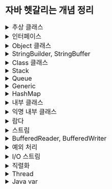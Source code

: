 # 자바 헷갈리는 개념 정리

<details>
<summary style="font-size:20px">추상 클래스</summary>
<div markdown="1">

#### 개요

* 상속까지는 언제 왜 어떻게 사용하는지 알음 -> 추상 클래스는 실제로 구현해본적이 없기에 왜 언제 어떻게 사용하는지 알아보기위함.

* 상속은 왜 사용할까?
  * 만들어져 있는 클래스를 재사용함(overriding)으로써 중복된 코드를 줄이고 간결해지며 공통적인 기능을 부모 클래스에 추가하면 자식 클래스에서 재사용이 가능함으로 확장성 또한 용이함 즉, 유지보수가 쉽고, 확장성이 용이하며 재사용이 가능하고 코드가 간결해짐.
* 상속은 언제 사용할까?
  * IS-A 관계
    * 상위 클레스에서 하위 클래스보다 일반적인 개념의 사용(ex Animal)
    * 하위 클래스에서 상위 클래스보다 구체적인 개념 사용(ex Dog bark, Eagle flying)
    * 높은 클래스간의 결합도 -> 복잡한 구조는 어울리지 않음.
  * HAS-A 관계
    * 클래스를 재활용하고 싶다해서 무조건 상속을 받지 않음.
    * (ex Student가 Subject를 포함)
    * 일반적인 구현 방법

#### 추상 클래스

* 상속받는 자식 클래스가 반드시 추상 메소드를 구현하도록 하기 위함.
  * 그래서 왜 추상 클래스를 사용할까? why?? 
  * 공통적인 부분은 만들어진 기능을 사용하고, 이를 받아 사용하는 쪽에서는 자신에게 필요한 부분만 재정의하여 사용함으로써 유지보수와 통일성을 유지하기위함.
  * **공통된 필드와 메서드를 통일할 목적**
  * ex) 10명의 개발자가 자동차를 상속받아 각자만의 실체클래스를 구현하는경우
  * 수만줄의 A자동차가 계약만료되고, B자동차를 새로 교체할 때 객체 인스턴스만 변경하면됨.

> 추상클래스 예시

![Alt text](image.png)

```java
package oop4;

public abstract class Computer {

	public abstract void display();
	public abstract void typing();
	
	public void turnOn() {
		System.out.println("전원을 켭니다.");
	}
	
	public void turnOff() {
		System.out.println("전원을 끕니다.");
	}
}
```

```java
package oop4;

public class Desktop extends Computer{

	@Override
	public void display() {
		System.out.println("PC 화면");
	}

	@Override
	public void typing() {
		System.out.println("PC 타이핑");
	}

	@Override
	public void turnOff() {
		System.out.println("PC 전원끄기");
	}
}

```

```java
package oop4;

public abstract class NoteBook extends Computer{

	@Override
	public void display() {
		System.out.println("노트북 화면");
	}
}
```

```java
package oop4;

public class MyNoteBook extends NoteBook{

	@Override
	public void typing() {
		System.out.println("MyNoteBook typing");
	}
}
```

```java
package oop4;

public class ComputerTest {

	public static void main(String[] args) {
		
		Computer computer = new Desktop(); 
		NoteBook book = new MyNoteBook();
		//Computer computer = new Computer(); 추상메서드이므로 new를 통한 객체 생성 불가.
		
		computer.display();
		book.display();
	}
}
```
* 추상클래스에서 상위클래스인 Computer class 생성.
* Desktop은 Computer를 상속받으며, display(), typing() 메소드를 오버라이딩 하고있으며 turnOff() 도 재정의해서 사용함.
* Notebook도 Computer를 상속받으며 추상클래스로서 Notebook 클래스를 생성함.
* MyNoteBook은 NoteBook을 상속받음.
* Main 메소드인 ComputerTest에서는 다형성을 사용하여 객체의 메소드 호출이 가능함.
* 단, 추상메소드는 new를 통한 객체 생성이 불가함.
  
</div>
</details>

<details>
<summary style="font-size:20px">인터페이스</summary>
<div markdown="1">

#### 개요

* 추상 클래스는 부모인 최상단 클래스에서 공통적인 기능을 구현함으로써 자식 클래스에서 오버라이딩하여 확장성 및 유지보수에 용이하도록 도와줌.
* 인터페이스는?? 다중 상속 기능 제공과 추상 클래스와 비슷한 역할을 한다는 것으로 알고있음.
* 추상클래스와 어떤 다른 점이 있고 어떤 상황에 쓰이는가?
  
#### 인터페이스

* 추상 클래스는 IS-A, 인터페이스는 HAS-A.
* 추상 클래스는 한 개의 클래스만 상속이 가능하고 자식 클래스에서 선택적으로 오버라이딩하여 사용할 수 있도록 하기위함.
* 인터페이스는 다중 상속이 가능하고 공통으로 필요한 기능들도 모든 클래스에서 오버라이딩하여 재정의 해야함.


> 인터페이스와 추상 클래스 예시

![Alt text](image-1.png)

```java
public abstract class Creature {
    private int x;
    private int y;
    private int age;
    
    public Creature(int x, int y, int age) {
        this.age = age;
        this.x = x;
        this.y = y;
    }
    
    public void age() {
        age++;
    }
    
    public void move(int xDistance) {
        x += xDistance;
    }
    
    public int getX() {
        return x;
    }
    public void setX(int x) {
        this.x = x;
    }
    public int getY() {
        return y;
    }
    public void setY(int y) {
        this.y = y;
    }
    
    public abstract void attack();
    public abstract void printInfo();
    
    @Override
    public String toString() {
        return "x : " + x + ", y : " + y + ", age : " + age;
    }
}
```
* 인간과 동물은 생명체를 상속.
* 각 생명체들은 구분에 따라서 인간과 동물을 상속, 할 수 있는 기능들을 인터페이스로 구현.
* 공통적으로 이동할 수 있는 기능인 move를 하위클래스에서 상속할 수 있도록 일반 메소드로 구현.
* attack, printInfo 는 각각 생명체에 따라 다른 기능으로 구현하기 때문에 추상메소드로 구현.

```java
public abstract class Animal extends Creature{
    
    public Animal(int x, int y, int age) {
        super(x, y, age);
    }
    
    @Override
    public void attack() {
        System.out.println("몸을 사용하여 공격!!");
    }
}
```

* 동물 클래스는 생명체이므로 Creature 추상클래스를 상속받음.
* 몸을 사용하여 공격하는 attack 메소드를 오버라이딩.
* **Q.조상클래스인 Creature 에서 지정한 printInfo 메소드는 왜 사용하지 않았을까?**
  * 동물클래스도 abstract 추상 클래스를 사용함으로써 앞으로의 생길 자식클래스에게 위임해서 사용하기 위함.

```java
public abstract class Human extends Creature implements Talkable{
    public Human(int x, int y, int age) {
        super(x, y, age);
    }
    
    @Override
    public void attack() {
        System.out.println("도구를 사용!!");
    }
    
    @Override
    public void talk() {
        System.out.println("사람은 말을 할 수 있다.");
    }
}
```

* Human 클래스도 Animal 클래스와 마찬가지로 추상 클래스로 구함.
* 하지만 여기서 Animal 클래스와 다르게 Talkable 인터페이스를 구현한 차이점이 있음.

```java
public interface Talkable {
    abstract void talk();
}
```

* 인터페이스는 이정표와 같은 것으로 정리해두자.
* Talable를 인터페이스를 구현할 경우 talk() 메소드를 오버라이딩하여 사용할 수 있음.

```java
public interface Flyable {
    void fly(int yDistance);
    void flyMove(int xDistance, int yDistance);
}
```

* 새 종류가 구현할 인터페이스 구현. 다른 동물들과는 다르게 y행으로 이동할 수 있는 메소드 선언함.

```java
public class Pigeon extends Animal implements Flyable{
    public Pigeon(int x, int y, int age) {
        super(x, y, age);
    }
    
    @Override
    public void fly(int yDistance) {
        setY(getY() + yDistance);
    }
    
    @Override
    public void flyMove(int xDistance, int yDistance) {
        setY(getY() + yDistance);
        setX(getX() + xDistance);
    }
    
    @Override
    public void printInfo() {
        System.out.println("Pigeon -> " + toString());
    }
}
```

* 비둘기는 동물 클래스를 상속받고 날 수 있는 동물이므로 Flyable 인터페이스를 구현함.
* 여기서 printInfo 는 조상 클래스인 Creature 클래스에서의 추상메소드를 오버라이딩하였음.

```java
public interface Swimable {
    void swimDown(int yDistance);
}
```

* **중요한 공통된 기능을 사용하는 인터페이스**
  * 거북이와, 케빈이라는 클래스를 작성할 때 두 생명체는 모두 수영을 할 수 있다고 정의함.
  * 하지만 동물이나 사람중에서도 수영을 못하는 경우도 있기에 swimDown 추성메소드가 아닌 Siwmable 인터페이스를 구현.
  * 각각 따로 정의하여 구현시킴으로써 가독성도 좋고 유지보수측면에서 좋음.

```java
public class Turtle extends Animal implements Swimable{
    public Turtle(int x, int y, int age) {
        super(x, y, age);
    }
    
    @Override
    public void swimDown(int yDistance) {
        setY(getY() - yDistance);
    }
    
    @Override
    public void printInfo() {
        System.out.println("Turtle -> " + toString());
    }
}

```

* 거북이 클래스에서는 Swimable 을 구현하고 swimDown 재정의하여 사용.

```java
public class Kevin extends Human implements Programmer, Swimable{
    public Kevin(int x, int y, int age) {
        super(x, y, age);
    }
    
    @Override
    public void coding() {
        System.out.println("Hello World!");
    }
    
    @Override
    public void swimDown(int yDistance) {
        setY(getY() - yDistance);
        if(getY() < -10) {
            System.out.println("너무 깊이 들어가면 죽을수도 있어!!");
        }
    }
    
    @Override
    public void printInfo() {
        System.out.println("Kevin -> " + toString());
    }
}

```

* Kevin은 다중구현을 통해서 수영도 할 수 있고, 코딩도 할 수 있는 사람

```java
public interface Programmer {
    void coding();
}
```

```java
public class Main {
    public static void main(String[] args) {
        Pigeon p = new Pigeon(5,10,14);
        p.printInfo();
        p.age();
        p.move(100);
        p.printInfo();
        p.fly(5);
        p.printInfo();
        p.flyMove(10, 20);
        p.printInfo();
        p.attack();
        System.out.println();
        
        Kevin kev = new Kevin(0, 0, 35);
        kev.printInfo();
        kev.age();
        kev.move(10);
        kev.printInfo();
        kev.attack();
        kev.coding();
        kev.swimDown(20);
        kev.printInfo();
        kev.talk();
        System.out.println();
        
        Turtle tur = new Turtle(100, -10, 95);
        tur.printInfo();
        tur.age();
        tur.move(-100);
        tur.printInfo();
        tur.attack();
        tur.swimDown(1000);
        tur.printInfo();
    }
}
```

* 메인메소드 구현.
 
#### 요약
> **추상 클래스 : 상속 관계를 타고 올라갔을 때 같은 조상클래스를 상속하는 똑같은 기능이 필요할 때!**
		
> **인터페이스: 상속 관계를 타고 올라갔을 때 다른 조상클래스를 상속하는 기능이 필요할 때!**

</div>
</details>

<details>
<summary style="font-size:20px">Object 클래스</summary>
<div markdown="1">

#### 개요

* import 하지 않아도 자동으로 import되는 Object 클래스란 무엇인가 알아보기위함

#### Object 클래스

* Object 클래스는 모든 클래스의 최상위 조상 클래스
* Object 메소드는 밑에 링크 참고 참고.
  * http://www.tcpschool.com/java/java_api_object
  * https://docs.oracle.com/javase/8/docs/api/java/lang/Object.html

```java
public class Student{

	private int studentNum;
	private String studentName;
	
	public Student(int studentNum, String studentName) {
		this.studentNum = studentNum;
		this.studentName = studentName;
	}

    @Override
	public boolean equals(Object obj) {

		if(obj instanceof Student) {
			Student std = (Student)obj;
			if(this.studentNum == std.studentNum) {
				return true;
			}else {
				return false;
			}
		}
		return false;
	}

    @Override
	public int hashCode() {
		return studentNum;
	}
}
```

* studentNum 같은 상황일 경우의 로직을 추가할 때 Student가 obj의 instancof에 해당할 경우
* Student 의 힙메모리에 담긴 객체 std = (다운캐스팅 Student) obj 는 같음.
* 만약 현재 Student의 studentNum 와 힙메모리에 담긴 객체 std studentNum이 같으면 true를 반환
  
```java
public class EqualsTest {
    public static void main(String[] args){
		Student st1 = new Student(100, "Lee");		
		Student st2 = new Student(100, "Son");

		System.out.println(st1.equals(st2));    // true
		System.out.println(st1 == st2);         // false

		System.out.println(st1.hashCode());     // 100
		System.out.println(st2.hashCode());     // 100
		
		System.out.println(System.identityHashCode(st1));   // ~~~
		System.out.println(System.identityHashCode(st2));   // ~~~
    }
}
```

* equals는 Object 에서 재정의하여 사용한 로직을 반영하여 주소값을 비교했을 때 true 가 나옴.
* hashCode 같은 경우도 studentNum 을 return 받았기 때문에 100 이라는 값이 나옴.
* System 에서 static 메소드로 정의해놓은 identityHashCode 메소드는 실제 HashCode의 주소값을 알려주므로 다른 값이 나옴.

</div>
</details>

<details>
<summary style="font-size:20px">StringBuilder, StringBuffer</summary>
<div markdown="1">

#### 개요

* StringBuilder, StringBuffer 가 언제 어떻게 쓰이는지 알아보기위함.
* textblock은 java13부터 지원.

```java
public class StringTest {

	public static void main(String[] args) {
		String java = new String("java");
		String android = new String("android");
		
		System.out.println(System.identityHashCode(java));  //2104457164


		java = java.concat(android);
		
		System.out.println(System.identityHashCode(java));  //1521118594
	}
	
}
```

* 위의 코드에서 java를 새로 정의해서 사용하면 메모리가 새로 생성돼어 비효율적임.
* 그래서 이 때 StringBuilder, StringBuffer 를 사용함.

#### StringBuilder, StringBuffer

* 문자열을 여러번 연결하거나 변경할 때 사용하면 유용하게 쓰임.
* 새로운 인스턴스를 생성하지 않고 내부적으로 가변적인 char[] 멤버 변수를 가지며 변경함.
* 단일 쓰레드에서는 StringBuilder 을 권장, StringBuffer는 멀티 쓰레드 프로그래밍에서 동기화를 보장함.

```java
public class StringBuilderTest {

	public static void main(String[] args) {
		String java = new String("java");
		String android = new String("android");

		StringBuilder builder = new StringBuilder(java);
		System.out.println(System.identityHashCode(builder));   //2104457164
		builder.append(android);
		
		System.out.println(System.identityHashCode(builder));   //2104457164
	}
}
```

* 계속적으로 가변하기때문에 같은 메모리값을 가지고 있음.
* 단일 쓰레드 환경에서는 StringBuilder을 사용, 멀티 쓰레드 환경에서 동기화를 하는 경우 StringBuffer를 사용하자.

</div>
</details>

<details>
<summary style="font-size:20px">Class 클래스</summary>
<div markdown="1">

#### 개요 

* Class 클래스는 무엇이고 어디에 쓰이는지 알아보기위함.

#### Class 클래스

* 동적 로딩이 가능함.
  * 컴파일 시 데이터 타입이 bing 되지않고 실행중에 데이터 타입을 binding함.
  * 런타임시에 원하는 클래스를 로딩하여 binding 할 수 있다는 장점이 있음.
  * 컴파일 시에 타입이 정해지지 않으므로 동적 로싱시 오류가 발생하면 프로그램 장애 발생 가능성이 있음.

```java
public class StringTest {
	
	public static void main(String[] args) throws ClassNotFoundException {
		
		Class c = Class.forName("java.lang.String");
		System.out.println(c);
		
		Constructor[] cons = c.getConstructors();
		for(Constructor co : cons) {
			System.out.println(co);
		}
		
		Method[] me =  c.getMethods();
		for(Method method : me) {
			System.out.println(method);
		}
	}
}
```

* Class객체 생성 후 Class.forName 을 통해 java.lang.String에 관한 class들을 불러올 수 있음.
* 마찬가지로 Class 클래스에 담긴 생성자 getConstructors, 메소드 getMethods 를 통해 불러올 수 있음. (실제로는 잘 안쓰임,, 알아만두자)

* Class 관련 문서는 아래 참고.
* https://docs.oracle.com/javase/8/docs/api/java/lang/Class.html
</div> 
</details>

<details>
<summary style="font-size:20px">Stack</summary>
<div markdown="1">

#### 스택

* Stack 은 Last In First Out LIFO(후입선출) 구조.
* 맨 마지막 위치(top) 에서만 자료를 추가, 삭제 꺼내올 수 있음 (중간의 자료를 꺼낼 수 없음)
* ex) 가장 최근의 자료를 찾아올 때, 게임에서 히스토리를 유지하고 이를 무를 때 사용, 택배상자가 쌓여있는 모양 

#### 구현방법

* 크게 배열을 이용하는방법과 리스트를 이용하는방법 두 가지로 나뉨.

![Alt text](image-2.png)

* top 변수는 배열의 가장 마지막으로 저장된 요소의 index를 저장함.
* 처음에 아무값도 저장하지 않는 상태이면 -1을 저장.
* push 하면 top 은 index에서 + 1 저장
* pop 하면 top은 index - 1 저장

```java
package ch05;

public class ArrayStack {

	int size;
	int top = -1;
	Object[] Arr;
	
	public ArrayStack(int size) {
		this.size = size;
		Arr = new Object[size];
	}
	
	public boolean isEmpty() {
		return top == -1;
	}
	
	public boolean isFull() {
		return this.size == this.top + 1;
	}
	
	public void push(int data) {
		
		if(isFull()) {
			throw new ArrayIndexOutOfBoundsException();
		}
		
		this.Arr[++top] = data;
	}
	
	public Object pop() {
		
		if(isEmpty()) {
			throw new ArrayIndexOutOfBoundsException();
		}
		
		Object poppedData = Arr[top];
		Arr[top--] = null;
		
		return poppedData;
	}
	
	public Object peek() {
		if(isEmpty()) {
			return null;
		}else {
			return this.Arr[top];
		}
	}
	
}
```

* push
  * 배열의 요소가 가득찼는지 판별해주는 ifFull()
  * Arr배열의 탑이 1씩 증가하는 값은 data에 담음.
* pop
  * 배열의 요소가 비었는지 판별해주는 isEmpty()
  * top index에 위치하는 Arr배열값 return
  * 탑이 1씩 감소함.


```java
package ch05;

public class Main {

	public static void main(String[] args) {
        System.out.println("배열로 구현한 stack");
        ArrayStack arrayStack = new ArrayStack(1000);
        System.out.println("1,2,3,4,5 순으로 push()");
        arrayStack.push(1);
        arrayStack.push(2);
        arrayStack.push(3);
        arrayStack.push(4);
        arrayStack.push(5);

        System.out.print("stack 가장 위에 있는 데이터: ");
        System.out.println(arrayStack.peek());

        int arrayindex = arrayStack.top;
        for (int i = 0; i <= arrayindex; i++) {
            System.out.print("pop된 데이터: ");
            System.out.println(arrayStack.pop());
        }
	}
}
```

#### 결과

```
배열로 구현한 stack
1,2,3,4,5 순으로 push()
stack 가장 위에 있는 데이터: 5
pop된 데이터: 5
pop된 데이터: 4
pop된 데이터: 3
pop된 데이터: 2
pop된 데이터: 1
```

</div>
</details>

<details>
<summary style="font-size:20px">Queue</summary>
<div markdown="1">

#### Queue

* 맨 앞에서 자료를 꺼내거나 삭제하고, 맨 뒤에서 자료를 추가함.
* First In First Out (선입선출) 구조
* ex) 줄서기, 운영체제의 프로세스 관리 등에서 사용.

```java
package ch05;

public class StackQueue {
    int length;
    int front = 0;
    int rear = 0;
    Object[] queue;

    public StackQueue(int length) {
        this.length = length;
        this.queue = new Object[length];
    }

    public boolean isFull(){
        return front == rear && queue[front] != null;
    }

    public boolean isEmpty(){
        return front == rear && queue[front] == null;
    }

    public void enqueue(Object data){
        if(isFull()) {
            System.out.println("큐에 더 이상 데이터를 저장할 공간이 없습니다.");
            return;
        }
        queue[rear++] = data;
        rear = rear % queue.length;
    }

    public Object dequeue(){
        if(isEmpty()){
            System.out.println("큐가 비어있습니다");
            throw new ArrayIndexOutOfBoundsException();
        }
        Object dequeuedData = queue[front];
        queue[front++] = null;
        front = front % queue.length;

        return dequeuedData;
    }

    public Object peek(){
        return queue[front];
    }
}
```

* euqueue 함수 호출 시 꽉 찼는지 확인(isFull)
  * rear 가 가르키는 index로 접근 후, main에서 호출하는 data를 받아 데이터에 삽임함.
  * rear값은 1씩 증가하며, rear값이 배열의 크기를 넘지 못하도록 나머지 연산 진행.

* dequeue 함수 호출 시 큐가 비어있는지 확인(isEmpty)
  * front가 가리키는 index로 접근하여 데이터를 임시저장.
  * 다시 해당 index로 접근하여 null을 삽입 후 front 1씩 증가
  * front값이 배열의 크기를 넘지 못하도록 나머지 연산 진행.

```java
package ch05;

public class QueueMain {
	public static void main(String[] args) {
        System.out.println("------Stack으로 구현한 Queue------");
        StackQueue stackQueue = new StackQueue(100);
        int numberOfData = 5;

        for (int i = 0; i < numberOfData; i++) {
            stackQueue.enqueue(i);
            System.out.printf("%d를 Queue에 enqueue\n", i);
        }

        System.out.println("peek연산 결과: " + stackQueue.peek());

        for (int i = 0; i < numberOfData; i++) {
            System.out.print(stackQueue.dequeue() + " ");
        }
	}
}
```
#### 결과

```
------Stack으로 구현한 Queue------
0를 Queue에 enqueue
1를 Queue에 enqueue
2를 Queue에 enqueue
3를 Queue에 enqueue
4를 Queue에 enqueue
peek연산 결과: 0
0 1 2 3 4 
```
</div>
</details>

<details>
<summary style="font-size:20px">Generic</summary>
<div markdown="1">

#### 개요

* 변수 사용시 자료형을 지정하는데 사용할 때 쓰이는게 제네릭으로 알고있음.
* ex) ArrayList<Integer> arraylist = new ArrayList<Integer>(); 이런식으로 타입 지정해서 사용하곤 했음.
* Generic에 대해서 자세히 알아보기 위함.

#### Generic

* 클래스 내부에서 사용할 데이터 타입을 외부에서 지정하는 기법임.
* 변수를 선언할 때 변수의 타입을 지정해주듯이 객체에 타입을 지정해주는 것.
* 컴파일 타임에 타입 검사를 통한 예외 방지
  * ex) Object를 객체로 만들었을 때 다운캐스팅의 오류를 실행할 문제점.
* 불필요한 캐스팅을 없애 성능 향상
  * ex) 미리 타입을 지정하고 제한해놓음으로써 형 변환의 번거로움을 줄여 가독성 및 오버헤드 문제점을 막아줌.

#### Generic 사용방법

* 자료형 매개변수 T(type parameter) : 클래스를 사용하는 시점에 자료형을 지정. static 변수는 사용할 수 없음.

![Alt text](image-3.png)

#### 자료형 매개변수를 이용한 컴파일 타임시 타입 검사를 통한 예외 방지

```java
class Apple {}
class Banana {}

class FruitBox {
    // 모든 클래스 타입을 받기 위해 최고 조상인 Object 타입으로 설정
    private Object[] fruit;

    public FruitBox(Object[] fruit) {
        this.fruit = fruit;
    }

    public Object getFruit(int index) {
        return fruit[index];
    }
}
```
```java
public static void main(String[] args) {
    Apple[] arr = {
            new Apple(),
            new Apple()
    };
    FruitBox box = new FruitBox(arr);

    Apple apple = (Apple) box.getFruit(0);
    Banana banana = (Banana) box.getFruit(1);
}
```

* 실행시 ClassCastException 런타임 에러 발생. 이와 같은 경우에는 빨간줄로 에러를 알려주지 않음 ! !
* 이유는 Apple 객체 타입을 FruitBox에 넣었는데 Banana를 형변환해서 가져오려고 했기 때문에 발생한 에러.
* 앞에 형변환을 (Object)로 다운캐스팅해도되지만 이 떄 제네릭을 사용하면 실수를 미연에 방지할 수 있음.
* 밑에 코드와 같이 자료형 매개변수를 지정하여 제내릭을 사용하자.

```java
class FruitBox<T> {
    private T[] fruit;

    public FruitBox(T[] fruit) {
        this.fruit = fruit;
    }

    public T getFruit(int index) {
        return fruit[index];
    }
}
```

* 이 처럼 타입 파라미터로 매개변수를 지정해줌으로써 잘못된 타입이 사용될 수 있는 문제를 제거함.

#### 불필요한 캐스팅을 없앰으로써 성능 향상

```java
Apple[] arr = { new Apple(), new Apple(), new Apple() };
FruitBox box = new FruitBox(arr);

// 가져온 타입이 Object 타입이기 때문에 일일히 다운캐스팅을 해야함 - 쓸데없는 성능 낭비
Apple apple1 = (Apple) box.getFruit(0);
Apple apple2 = (Apple) box.getFruit(1);
Apple apple3 = (Apple) box.getFruit(2);
```

* Apple 배열을 FruitBox의 Object 배열 객체에 넣고, 가져올 때는 다운캐스팅을 통해 가져와야했음.

```java
FruitBox<Apple> box = new FruitBox<>(arr);

Apple apple = box.getFruit(0);
Apple apple = box.getFruit(1);
Apple apple = box.getFruit(2);
```

* 미리 형변환을 지정해놓음으로써 형변환의 번거로움을 제거함과 동시에 타입 검사에 들어가는 메모리를 줄일 수 있음.

#### 잘 정리되어있는 링크 참고.
* https://inpa.tistory.com/entry/JAVA-%E2%98%95-%EC%A0%9C%EB%84%A4%EB%A6%ADGenerics-%EA%B0%9C%EB%85%90-%EB%AC%B8%EB%B2%95-%EC%A0%95%EB%B3%B5%ED%95%98%EA%B8%B0
</div>
</details>

<details>
<summary style="font-size:20px">HashMap</summary>
<div markdown="1">

#### HashMap

![Alt text](image-4.png)

* HashMap 은 Map을 구현하여 Map과 유사한 특징을 가지고 있음.
* Map과 HashMap은 Key와 Value 두 쌍으로 데이터를 보관하는 자료구조
* HashMap은 key와 value를 하나의 쌍(entry) 로 저장하는 구조이며, 해싱을 사용하기 때문에 좋은 성능을 가짐.

```java
import java.util.HashMap;
import java.util.Iterator;
import java.util.Map;
import java.util.Map.Entry;

public class TestCode {
	public static void main(String[] args) {
		HashMap<String, Integer> hashMap = new HashMap<String, Integer>();
		
		hashMap.put("A", 101);
		hashMap.put("B", 102);
		hashMap.put("C", 103);
		
		System.out.println(hashMap);	//{A=101, B=102, C=103}
		
		System.out.println(hashMap.get("A"));	// 101
		
		System.out.println("---- entrySet() 사용");
		for(Entry<String, Integer> entry : hashMap.entrySet()) {
			System.out.println("Key : " + entry.getKey() + " value : " + entry.getValue());
		}
		System.out.println("---- keySet() 사용");
		for(String i : hashMap.keySet()) {
			System.out.println("key : " + i + " value : " + hashMap.get(i));
		}
		/*
		 * key와 value 둘 다 필요할경우 entrySet을 사용하고 key값만 필요할 경우 keySet을 활용
		 * keySet도 hashMap.get() 메소드를 통해 가져올 수 있으며 주로 사용하지만
		 * key값을 이용해서 value를 찾는 과정에서 시간이 소요되므로 성능상 entrySet()이 유리함.
		 */
		System.out.println("---- Iterator entrySet() 사용");
		Iterator<Entry<String, Integer>> entries = hashMap.entrySet().iterator();
		while(entries.hasNext()) {
			Map.Entry<String, Integer> entry = entries.next();
			System.out.println("Key : " + entry.getKey() + " value : " + entry.getValue());
		}
		System.out.println("---- Iterator keySet() 사용");
		Iterator<String> keys = hashMap.keySet().iterator();
		while(keys.hasNext()) {
			String key = keys.next();
			System.out.println("Key : " + key + " value : " + hashMap.get(key));
		}
	}
}
```

```
{A=101, B=102, C=103}
101
---- entrySet() 사용
Key : A value : 101
Key : B value : 102
Key : C value : 103
---- keySet() 사용
key : A value : 101
key : B value : 102
key : C value : 103
---- Iterator entrySet() 사용
Key : A value : 101
Key : B value : 102
Key : C value : 103
---- Iterator keySet() 사용
Key : A value : 101
Key : B value : 102
Key : C value : 103

```
</div>
</details>

<details>
<summary style="font-size:20px">내부 클래스</summary>
<div markdown="1">

#### 내부 클래스

* 하나의 클래스 내부에 선언된 또 다른 클래스.
* 오로지 클래스 메소드내에서 선언되어 사용된다면 클래스 내부에 넣어줌으로써 캡슐화를 적용할 수 있는 장점.
* instance class, static class, local class, anonymous class 4가지가 있음.
  
```java
package ch01;

class OutClass{
	
	private int num = 10;
	private static int sNum = 20;
	private InClass inClass;
	
	public OutClass(){
		inClass = new InClass();
	}
	
	
	private class InClass{
		
		int iNum = 100;
		
		//static int sInNum = 500;	// OutClass가 먼저 선언되어야하므로 오류
		
		void inTest() {
			
			System.out.println("OutClass num = " + num + "(외부 클래스 인스턴스 변수");
			System.out.println("OutClass sNum = " + sNum + "(외부 클래스 스태틱 변수");
			System.out.println("InClass inNum = " + iNum + "(내부 클래스 인스턴스 변수");
		}
	}
	
	public void usingClass() {
		inClass.inTest();
	}
}
public class InnterTest {

	public static void main(String[] args) {
		
		OutClass outClass = new OutClass();
		outClass.usingClass();
	}

}
```

#### 결과
```
OutClass num = 10(외부 클래스 인스턴스 변수)
OutClass sNum = 20(외부 클래스 스태틱 변수)
InClass inNum = 100(내부 클래스 인스턴스 변수)
```

* OutClass 인스턴스 변수 num과, 스태틱 변수 sNum, InClass 객체 생성, OutClass 가 생성될 때 inClass 생성됨.
* OutClass 의 인스턴스 클래스인 InClass를 생성
* InClass 에서는 내부 인스턴스 변수 iNum 생성.
* InClass 에 선언한 inTest() 메소드를 호출하려면 OutClass 에서 선언한 usingClass() 를 이용하여 호출함.

```java
class InClass
```

```java
public class InnterTest {

	public static void main(String[] args) {
		OutClass.InClass inClass = outClass.new InClass();
		inClass.inTest();
	}

}
```

* OutClass에서 선언한 InClass 의 private을 지우고 class로만 선언할 경우
* 외부클래스.내부클래스 형식으로 내부클래스를 초기화하여 사용할 수도 있음.
* 하지만 내부 클래스는 다른 클래스에서 직접 사용하는 것보단 외부 클래스에서 사용하는 것이 일반적이고,
* 위와 같이 메인 코드와 같이 내부 클래스의 인스턴스를 다른 클래스에서 만드는 경우는 드뭄.

```java

// 정적 내부 클래스 생성
static class InStaticClass{
    
    int iNum = 100;
    static int sInNum = 200;
    
    void inTest() {
        
        //System.out.println("OutClass num = " + num + "(외부 클래스 인스턴스 변수)");
        /*
        * 외부 클래스와 상관없이 만들어질 수 있기 때문에 OutClass에 있는 인스턴스 변수는 사용 불가능함.
        */
        System.out.println("InClass iNum = " + iNum + "(내부 클래스 인스턴스 변수)");
        System.out.println("OutClass sNum = " + sNum + "(외부 클래스 스태틱 변수)");
        System.out.println("InClass sInNum = " + sInNum + "(내부 클래스 스태틱 변수)");
    }		

    static void sTest() {

        //System.out.println("InClass iNum = " + iNum + "(내부 클래스 인스턴스 변수)");
        /*
        * static class의 static 메소드는 클래스가 생성되지 않아도 사용할 수 있으므로 사용 불가능함.
        */
        System.out.println("OutClass sNum = " + sNum + "(외부 클래스 스태틱 변수)");
        System.out.println("InClass sInNum = " + sInNum + "(내부 클래스 스태틱 변수)");
    }
}
```    

* static 키워드가 붙은 static class InStaticClass 내부 클래스 생성.
* 외부 클래스에 있는 인스턴스 멤버에는 접근이 불가함(why? 외부 클래스가 생성이 안되었을 수 있으므로)
  
* static void sTest 내부 클래스에 static 메소드 sTest() 생성.
* 내부 클래스의 인스턴스 변수 사용 불가능. InStaticClass가 생성되지 않아도 사용할 수 있는 전제가 있으므로.
  
```java
public class InnterTest {

	public static void main(String[] args) {
		OutClass.InStaticClass sInClass = new OutClass.InStaticClass();
		sInClass.inTest();
		
		System.out.println();
		
		OutClass.InStaticClass.sTest();		// 클래스 생성과 무관하게 바로 호출이 가능함.
	}

}
```

#### 결과

```
InClass iNum = 100(내부 클래스 인스턴스 변수)
OutClass sNum = 20(외부 클래스 스태틱 변수)
InClass sInNum = 200(내부 클래스 스태틱 변수)

OutClass sNum = 20(외부 클래스 스태틱 변수)
InClass sInNum = 200(내부 클래스 스태틱 변수)

```

#### 요약

* 내부 InClass에 선언된 Static Class는 OutClass 클래스의 인스턴스 변수는 사용할 수 없음.
  * why? 
  * 외부 클래스가 생성과 무관하게 호출될 수 있으므로 오류가 발생함.
* 내부 InClass에 선언된 static void sTest() 메소드는 외부,내부의 스태틱 변수만 사용이 가능함.

</div>
</details>

<details>
<summary style="font-size:20px">익명 내부 클래스</summary>
<div markdown="1">

#### 지역 내부 클래스

* 지역 변수와 같이 메소드 내부에서 정의하여 사용하는 클래스
* 메소드 호출이 끝나면 사용된 지역변수의 유효성은 사라짐.

```java
class Outer2{
	
	int outNum = 100;
	static int sNum = 200;
	
	/*
	 * 쓰레드를 사용하는 방법은 두 가지가 있음.
	 * 1. 쓰레드 클래스에서 상속 받아서 사용
	 * Runnable 인터페이스를 implements 사용해서 사용. 
	 */
	Runnable getRunnable(int i) {
		
		int num = 10;	// 로컬 변수 num, i는 스택 메모리에 생성됨.
		
		class MyRunnable implements Runnable{

			int localNum = 1000;
			
			@Override
			public void run() {
				
				//i = 50;
				//num = 20;
				/*
                 * 지역 내부 클래스내에 메소드에서는 변수는 재선언하여 사용할 수 없음. 
				 * 메소드가 호출되는 시점이랑 클래스 생성주기가 다르기 때문임.
				 * 메소드는 호출되고 끝나면 스택메모리는 사라짐 (i, num)
				 * run 이라는 메소드는 또 호출될 수 있는 여지가 있음.
				 * 그 때 i와 num이 없을 수도 있기 때문에 stack에 잡히면 안됨.
				 * 위의 i와 num을 사용하려면 final 상수로 사용해야함.
				 * final로 선언하면 상수 메모리에 호스턴스 area에 잡힘.
				 * 값을 바꿀 수 없음.
				 */
				System.out.println("i = " + i);
				System.out.println("num = " + num);
				System.out.println("localNum = " + localNum);
				
				System.out.println("outNum = " + outNum + "(외부 클래스 인스턴스 변수)");
				System.out.println("Outer2.sNum = " + Outer2.sNum + "(외부 클래스 스태틱 변수)");
			}
		}
		return new MyRunnable();
	}
}
```

* 지역 내부 클래스 Runnable에서 선언한 run() 메소드내에서는 변수를 재선언하여 사용할 수 없음 why?
  * 메소드가 호출되는 시점이랑 클래스 생성주기가 다르기 때문.
  * 즉, 메소드가 호출되고 나면 스택메모리에 존재하는 i, num 은 사라짐.
  * 이 때 run이라는 메소드는 다시 호출되는 여지가 있으므로 i와 num이 존재하지 않을 수도 있음.
* 그러면 왜 위에서 i, num, localNum은 멤버변수로서 선언이 가능한가?
  * 지역 내부 클래스에서 사용하는 메서드의 지역 변수나 매개 변수는 사실 java에서는 final 상수로 선언되어있기 때문임. 
   
```java
public class AnonumousInnerTest {

	public static void main(String[] args) {
		 
		Outer2 outer2 = new Outer2();
		
		//outer2.getRunnable(100).run();
		Runnable runnable = outer2.getRunnable(100);
		runnable.run();
	}

}
```

```
i = 100
num = 10
localNum = 1000
outNum = 100(외부 클래스 인스턴스 변수)
Outer2.sNum = 200(외부 클래스 스태틱 변수)
```

#### 익명클래스

* 이름이 없는 클래스며, 하나의 인터페이스나 추상 클래스를 구현하여 반환함.
* 주로 람다식을 활용하여 사용함.

```java
class MyRunnable implements Runnable{
    @Override
	public void run() {
        ...
    }
}
return new MyRunnable();
```

* 지역 내부 클래스에서 사용한 MyRunnable 은 호출할 때 Outer2 클래스에서 outer2.getRunnable() 호출함.
* 그러면 여기서 MyRunnable은 존재할 이유가 없음. 그러므로 아래와 같은 익명클래스로 사용이 가능함.

```java
return new Runnable(){
    @Override
	public void run() {
        ...
    }
};
```

* 위와 같이 MyRunnable 클래스를 구현할 필요가 없으므로 return new Runnable()로 구현할 수 있음.

```java
Runnable runnable= new Runnable() {
			
    @Override
    public void run() {
        ...
    }
};
```

* 위와 같은 방법으로 Runnable 인터페이스에 대한 변수를 선언하여 사용도 가능함. (기능은 위와 동일.)

</div>
</details>

<details>
<summary style="font-size:20px">람다</summary>
<div markdown="1">

#### 람다

* 익명 함수로 지칭되며 코드의 간결성, 멀티쓰레드를 활용한 병렬처리 등의 이점이 있음.
* 호출이 까다롭고, 가독성이 안좋은 단점이 존재함.

```java
@FunctionalInterface
public interface Calc {
	
	public int Calc(int x, int y);
}
```

* Calc라는 인터페이스 생성(메인에서 사용하려고)
* 익명 함수와 매개 변수만으로 구현되므로 인터페이스는 하나의 메소드만 선언해야함.
* @FunctionalInterface 어노테이션은 함수형 인터페이스라는 의미로 쓰이고, 여러 개의 메소드 사용시 에러 발생함.

```java
public class CalcTest{

	public static void main(String[] args) {
		
		Calc addLamda = (x, y) -> {return x+y;};
		Calc minusLamda = (x, y) -> {return x-y;};
		Calc multiLamda = (x, y) -> {return x*y;};
		Calc divLamda = (x, y) -> {return x/y;};
		
		System.out.println(addLamda.Calc(6, 2));
		System.out.println(minusLamda.Calc(6, 2));
		System.out.println(multiLamda.Calc(6, 2));
		System.out.println(divLamda.Calc(6, 2));
		
	}
}
```

#### 결과
```
8
4 
12
3
```

#### 객체지향 프로그래밍 vs 람다

* 문자열 두 개 연결하여 출력하는 예제를 객체지향 프로그래밍과 람다식으로 구현해보자.

```java
public class StringConcatImpl implements StringConcat{

	@Override
	public void makeString(String s1, String s2) {
		System.out.println(s1 + "," + s2);
	}
}
```

```java
@FunctionalInterface
public interface StringConcat {

	public void makeString(String s1, String s2);
}
```

```java
public class StringConcatTest {

	public static void main(String[] args) {
		
		// 일반적인 인터페이스 구현방법
		StringConcatImpl concatImpl = new StringConcatImpl();
		concatImpl.makeString("Interface" , "Impl");
		
		// 람다식 활용 (StringConcatImpl 클래스 생성 필요하지 않음)
		StringConcat stringConcat = (s1, s2) -> {
			System.out.println(s1 + "," + s2);
		};
		stringConcat.makeString("Lamda", "Impl");
		
		 // 실질적으로 내부에는 익명클래스가 만들어지고 새로 사용가능함.
		StringConcat concat = new StringConcat() {
			
			@Override
			public void makeString(String s1, String s2) {
				System.out.println(s1 + "," + s2);
			}
		};
		concat.makeString("New", "Lamda");
	}
}
```

* 일반적으로 인터페이스 구현방법과 람다식 활용 예제
* 제일 많이 사용하는 방법은 규약과 같은 interface에 정의해둔 것을 실제로 사용할 StringConcatImpl 에서 오버라이딩을 통해 구현하고 객체를 만들어사용.
* 람다는 StringConcatImpl 클래스 생성없이 간편하게 1회사용하기 때문에 편함.
* 자바는 객체를 사용하기 때문에 람다도 실질적으로는 내부에 익명클래스를 통해 사용가능함.
  
</div>
</details>

<details>
<summary style="font-size:20px">스트림</summary>
<div markdown="1">

#### 스트림  

**JAVA Colletion Data 상속 구조**

![Alt text](image-5.png)

* 스트림은 위와 같은 데이터 컬렉션 반복, 추출등 멋지게 처리하는 기능.
  * Stream : **데이터 처리 연산을 지원하도록 소스에서 추출된 연속된 요소**
  * 여기서 데이터 처리 연산은 뭘까?
    * 함수형 프로그래밍 언어에서 일반적으로 지원하는 것과 비슷함. filter, map, reduce, find, sort 등등..
    * 컬렉션, 배열, I/O 자원 등의 데이터 제공 소스로부터 데이터를 소비함.
    * 즉, 컬렉션의 주제는 데이터이고, 스트림의 주제는 계산이라고 할 수 있음.
* 배열이나 컬렉션 등에 대한 여러 가지 연산들의 처리를 추상화(일관성 있게함)하여 동일한 방식으로 연산될 수 있도록 도와줌.
* 한번 생성하고 사용한 스트림은 다시 생성해야함.

```java
import java.util.Arrays;
import java.util.stream.IntStream;

public class IntArrayStreamTest {

	public static void main(String[] args) { 
		
		int[] arr = {1,2,3,4,5};
		
		// 주로 사용하던 방식
		for(int n : arr) {
			System.out.print(n + " ");
		}
		System.out.println();
		// Arrays class의 .stream 생성의 forEach 를 사용하면 하나씩 꺼낼 수 있음.
		// forEach 안에는 임의의 변수 n이 하나씩 출력되도록.
		Arrays.stream(arr).forEach(n -> System.out.print(n + " "));
		
		System.out.println();
		// IntStream에는 여러가지 기능들이 있음.
		// is를 재활용할 수는 없음. 연산 후 소모되기떄문에.
		IntStream is = Arrays.stream(arr);
		is.forEach(n -> System.out.print(n + " "));
		
		// 재사용하려면 또 다른 선언을 해줘야함.
		int sum = Arrays.stream(arr).sum();
		System.out.println(sum);
	}
}
```

* Arrays의 stream에는 다양한 함수들이 있어 직접 사용해보면서 알아가야함.
* forEach가 가장 유용하게 쓰이는 듯?

#### 결과
```
1 2 3 4 5 
1 2 3 4 5 
1 2 3 4 5 
15
```

* 스트림은 중간 연산과 최종 연산으로 나눌 수 있음.
* 중간 연산은 ex) filter(), map(), sorted() 로 조건에 맞는 요솔를 추출(filter) 하거나 반환(map)함.
* 최종 연산 ex) forEach() 이 호출될 때 중간 연산이 수행되고 결과가 생성됨.

#### filter, map, sorted 사용예제

```java
import java.util.ArrayList;
import java.util.List;
import java.util.stream.Stream;

public class ArratyListStreamTest {

	public static void main(String[] args) {

		List<String> list = new ArrayList<String>();
		
		list.add("son");
		list.add("ji");
		list.add("soo");
		
		// 콜렉션(지금은 list)은 다 스트림을 호출 할 수 있음.
		Stream<String> stream = list.stream();
		stream.forEach(s -> System.out.print(s + " "));
		
		System.out.println();
		
		// filter 사용
		Stream<String> isS = list.stream();
		isS.filter(s -> s.contains("s")).forEach(n -> System.out.print(n + " "));
		
		System.out.println();
		
		// sorted 사용
		Stream<String> isSorted = list.stream();
		isSorted.sorted().forEach(s -> System.out.print(s + " "));
		
		System.out.println();
		// map 사용 객체를 선언하지 않고도 익명클래스가 숨어있기 때문에 아래와 같이 사용 가능.
		list.stream().map(s -> s.length()).forEach(n -> System.out.print(n + " "));
	}
}
```

#### 결과
```
son ji soo 
son soo 
ji son soo 
3 2 3 
```

> 스트림이란???  **배열, 컬렉션등을 사용할 때 편리한 연산을 수행하도록 도와주는 것.**    
> 익명 객체이기때문에 한번 사용하고나서 재선언해서 사용해야함.

#### reduce() 연산

* 정의된 연산이 아닌 프로그래머가 직접 구현한 연산을 적용할 때 reduce() 사용함.

```java
import java.util.Arrays;
import java.util.function.BinaryOperator;

class CompareString implements BinaryOperator<String> {

	// 두 매개변수 s1, s2는 위에서 정의한 제네릭<String> 값을 그대로 받아옴.
	@Override
	public String apply(String s1, String s2) {
		if(s1.getBytes().length >= s2.getBytes().length ) {
			return s1;
		}
		else {
			return s2;
		}
	}
	
}

public class ReduceTest {

	public static void main(String[] args) {
		
		// 람다식으로 직접 reduce 사용하는 방법
		String[] greetings = {"Hello", "Java", "이게 제일 기려나", "it's very long sentence."};
		
		System.out.println(Arrays.stream(greetings).reduce("", (s1, s2) -> {
				if(s1.getBytes().length >= s2.getBytes().length ) {
					return s1;
				}
				else {
					return s2;
				}
			})
		);
		
		System.out.println();
		
		// BinaryOperator 인터페이스 구현
		String str = Arrays.stream(greetings).reduce(new CompareString()).get();
		System.out.println(str);
	}
}
```

#### 결과

```java
it's very long sentence.

it's very long sentence.
```

* BinaryOperator를 사용한 클래스를 .reduce(new CompareString()) 으로 사용함으로써 apply 부분이 호출되며 수행됨.
* 람다식이 길어지면 BinaryOperator 를 구현해보자.

#### 예제 활용

```java
import java.util.ArrayList;
import java.util.List;

public class CustomerTest {

	public static void main(String[] args) {

		Customer customerS = new Customer("Son", 29, 100);
		Customer customerP = new Customer("Park", 19, 60);
		Customer customerH = new Customer("Hong", 42, 150);
		
		List<Customer> list = new ArrayList<Customer>();
		list.add(customerS);
		list.add(customerP);
		list.add(customerH);
		
		// 총 비용 계산
		int totalCost = list.stream().mapToInt(n -> n.getCost()).sum();
		System.out.println(totalCost);
		
		// 고객 중 20세 이상 정렬하여 계산
		list.stream().filter(s -> s.getAge() >= 20).map(c -> c.getName()).sorted().forEach(r -> System.out.println(r));
	}
}
```

* Customer Class 에는 name, age, cost 를 private로 선언 후에 이용.
* 위와 같이 총 비용 계산, filter, map, sorted, forEach 를 통해 배열은 stream을 통해 쉽게 계산이 가능함.
BufferedReader
</div>
</details>

<details>
<summary style="font-size:20px">BufferedReader, BufferedWriter</summary>
<div markdown="1">

#### 개요

* 백준 알고리즘 문제 풀면서 Scanner 를 사용할 떄 **시간초과** 발생하는 문제가 발생했는데 BufferedReader를 써야된다고 들음.
* why?
  * Scanner는 입력을 읽는 과정에서 정규표현식을 적용(Scanner 를 타고 들어가면 볼 수 있음), 분할, 파싱을 직접 제공함.
  * 반면에 BufferedReader는 모든 입력을 Char형으로 버퍼를 사용하여 받으므로, 하나의 글자가 아닌 전체 입력에 대해서 전달되므로 속도가 빠름.
  
![Alt text](image-6.png)

#### BufferedReader

* 그래서 BufferedReader 의 Buffer 와 Reader는 뭘까?
  * **Buffer** : 데이터가 전송될 때 일시적으로 저장되는 메모리 영역.
  * ex) 지하철에 비교했을 때 매번 사람들이 들어올 때마다 이동하는게 아닌 어느정도 사람이 모이고 지하철이 와야 이동이 가능한 점.
  * buffer를 사용하면 문자를 묶어서 한 번에 전달하므로 성능이 향상되고, 사용자가 문자를 잘못 입력했을 경우 수정할 수 있음.

#### 사용방법

```java
BufferedReader br = new BufferedReader(new InputStreamReader(System.in));
int userInputNumber = Integer.parseInt(br.readLine());
```

* BufferedReader는 String 타입만을 다루기 때문에 int형은 형변환이 필요함.
* Stream ?? 자바에서 나온 스트림인지?
  * 여기서 스트림은 파일을 읽거나 쓸 때, 데이터가 전송되는 통로라고 생각.
* 즉 BufferedReader는 **Byte타입으로 전송되는 데이터를 Char형으로 변환하고, 다시 버퍼링을 적용하여 Char 데이터를 반환해주는 과정**

#### BufferedWriter

```java 
BufferedWriter bw = new BufferedWriter(new OutputStreamWriter(System.out)); // 선언
bw.write("Hello World");
bw.flush(); // write로 담은 내용 출력 후, 버퍼를 비움.
bw.close(); 
```

* BufferedWriter에서 사용되는 메소드는 write(), flush(), close() 세 가지가 있음.
* write()로 출력할 내용을 담고, flush() 로 버퍼를 비워내는 동시에 콘솔을 출력함.
* flush? 왜할까?
  * output stream의 실행으로 버퍼 되었다면, 버퍼된 바이트는 즉시 사용될 목적으로 쓰여져야함.
  * 즉, 스트림을 닫지 않은 상태에서 바이트를 보내고 싶은 경우에 플러쉬를 사용함.

</div>
</details>

<details>
<summary style="font-size:20px">예외 처리</summary>
<div markdown="1">

#### 개요

* try, catch 또는 exception 처리 하여 프로그램에서의 오류 처리 코드를 짜봤었음.
* 개념, 원리, 다른 방법을 좀 더 자세히 알아보기위함.

#### 예외처리

* 에러는 크게 컴파일 에러(문법 구문 오류), 런타임 에러(프로그램 실행 중 발생), 논리적 에러(시스템상 버그) 세 가지로 나뉨.
 
![Alt text](image-7.png)

* 실행 시 발생할 수 있는 오류를 두 가지로 구분.
  * 에러 : 프로그램 코드에 의해서 수습될 수 없는 심각한 오류(OutOfMemoryError, StackOverFlowError) 
  * 예외 : 프로그램 코드에 의해서 수습될 수 있는 미약한 오류

* 에러는 대처하기 어렵지만 예외는 구현한 로직에 대응 코드를 작성해놓음으로써 비정상적인 종료 혹은 동작을 막을 수 있음.
* 주로, Exception 클래스 또는 try-catch 문법을 사용함.

#### Exception 클래스

![Alt text](image-8.png)

* Error 클래스는 는 자주 보지 못했지만 Exception 익숙한 에러가 많음...
* 정말 자주 보던 IndexOutofBoundsException, RuntimeException..NullPointException 등등
* 위 그림을 심플하게 요약하자면 아래 그림과 같음.

![Alt text](image-9.png)

* Exception 클래스는 다시 RuntimeException(런타임 에러)와 그 외의 클래스 그룹(컴파일 에러)로 나뉨.

* Exception 및 하위 클래스 : 사용자의 실수와 같은 외적인 요인에 의해 발생하는 컴파일 에러
  * 존재하지 않는 파일의 이름 입력 (FiltNotFoundException)
  * 클래스 이름 잘못 기재 (ClassNotFoundException)
  * 입력한 데이터 형식 불일치 (DataFormatException)
* RuntimeException : 프로그래머의 실수로 발생하는 예외
  * 배열의 범위를 벗어남 (IndexOutOfBoundsException)
  * 값이 null인 참조 변수 멤버 호출 (NullPointerException)
  * 클래스 간의 형 변환 잘못함 (ClassCastException)

#### 예제

```java
public class ArrayIndexException {
	
	public static void main(String[] args) {
		
		int[] arr = {1, 2, 3, 4, 5};

		/*
		 * 간단한 try catch문
		 * 오류는 나지만 비정상적인 종료는 일어나지 않음.
		 */
		try {
			for(int i=0; i<arr.length+1; i++) {
				System.out.println(arr[i]);
			}	
		}catch (ArrayIndexOutOfBoundsException e) {
			System.out.println(e.getMessage());
			System.out.println(e.toString());
		}
	}
}
```

* 가장 기본적인 try catch 형식이며 오류를 확인하거나 시스템의 비정상적인 종료를 막아줌.

```java
try {
    fis = new FileInputStream("a.txt");
} catch (FileNotFoundException e) {
    e.printStackTrace();	// 에러가 난 지점을 알려줌
} finally {
    try {
        fis.close();
    } catch (IOException e) {
        e.printStackTrace();
    }
    System.out.println("finally");
}
System.out.println("end");
```

* 실무에서 파일 관리를 할 때 가장 많이 사용했던 코드.
* catch에서 에러가 잡혀도 finally 쪽은 실행이 됨.

#### 다중 예외 처리 

```java
import java.io.FileInputStream;
import java.io.FileNotFoundException;

public class ThrowsException {

	public Class loadClass(String fileName, String className) throws ClassNotFoundException, FileNotFoundException {
		
		FileInputStream fis = new FileInputStream(fileName);
		Class c = Class.forName(className);
		return c;
	}
	
	public static void main(String[] args) {

		ThrowsException test = new ThrowsException();
		
		try {
			test.loadClass("a.txt", "java.lang.String");
		} catch (ClassNotFoundException e) {
			System.out.println(e);
		} catch (FileNotFoundException e) {
			System.out.println(e);
		} catch( Exception e) {
			// default 처리 자동 형변환되어 최상위에서 불리어짐. 맨 위에서 사용 불가.
			e.printStackTrace();
		}
		System.out.println("end");
	}
}
```
 
* try catch가 방법이 아닌 Main에서 실제로 사용할 때는 아래와 같이 사용할 수 있음.
* 최상위 클래스인 Exception 클래스를 사용할 때는 최상위 클래스이므로 맨 위에서는 사용 불가함.
* 각각의 Exception 이 발생하지 않거나, 정상적으로 발생하면 end 가 표시됨.

</div>
</details>

<details>
<summary style="font-size:20px">I/O 스트림</summary>
<div markdown="1">

#### I/O 스트림 정의

* I/O 스트림은 뭘까 ??
  * I/O 란???
    * Input/Ouput 의 약어로 내부 또는 외부 장치와 프로그램 간의 데이터를 전송가능케 하는 지점이라고함.
  * Stream이란??
    * 운영체제에 의해 생성되는 가상의 연결고리라고도 함.
    * 물이 한 뱡향으로 연속적인 흐름을 가지는 형태.(단뱡향 형태)
    * 먼저 입력된 데이터가 먼저 출력되는 형태(Queue 의 자료구조와 같은 FIFO)
    * 즉, 데이터를 운반하는 연결통로

#### I/O 스트림 구조

### 입력 스트림과 출력 스트림 

![Alt text](image-11.png)

### 입출력 스트림 예제

```java
import java.io.IOException;
import java.io.InputStreamReader;

public class SystemInTest11 {

	public static void main(String[] args) {
		
		System.out.println("알파벳 여러 개를 쓰고 [Enter] 입력 ");
		
		int i;
		
		try {
			while((i = System.in.read()) != '\n') {
				System.out.print((char)i);
				// 1Byte씩 읽는데 한글 입력하면 2Byte이므로 깨짐 현상.
				// System.in 은 보조 스트림으로 감싸야 한글 처리 가능함.
			}
		} catch (IOException e) {
			e.printStackTrace();
		}
		
		System.out.println();
		int j;
		
		try {
			// Byte를 문자로 바꿔주는 함수, 매개변수로 Byte단위를 받음
			InputStreamReader irs = new InputStreamReader(System.in);
			while((i = irs.read()) != '\n') {
				System.out.print((char)i);
			}
		} catch (Exception e) {
		}
	}
}
```

* read를 통해 읽으면 1byte씩 읽게됨.
* 위의 try catch 문에서 한글을 입력하게 되면 깨짐
  * why??
  * 1바이트씩 읽는데 한글은 2바이트를 읽으므로 꺠짐. 
  * System.in 은 스트림으로 되어있어 보조 스트림으로 감싸서 사용해야함.
* 밑에 try catch 문에서 한글을 입력하면 깨지지 않음
  * InputStreamReader는 Byte를 문자로 받기 때문에 한글을 입력해도 깨지지 않음.
  * 지금은 System.in 을 매개변수로 사용하고 있는데 파일 InputStream을 감싸면 파일에 있는 한글을 읽을 수가 있음.
  
### 바이트 단위 스트림과 문자 단위 스트림

![Alt text](image-12.png)

* FileInputStream은 가장 많이 사용됨. 실제로 실무에서도 몇 번 사용함.
* FileInputStream 사용방법을 예제를 통해 알아보자.

### FileInputStream 바이트 단위 입출력 스트림 예제

```java
import java.io.FileInputStream;
import java.io.IOException;

public class FileInputStreamTest1 {

	public static void main(String[] args) {
		
		FileInputStream fis = null;
		try {
			fis = new FileInputStream("input.txt");
			// 세 개를 읽어보고 출력해봄
			System.out.println((char)fis.read());
			System.out.println((char)fis.read());
			System.out.println((char)fis.read());
		} catch (IOException e) {
			e.printStackTrace();
		} finally {
			try {
				fis.close();
			} catch (IOException e) {
				e.printStackTrace();
			} catch (Exception e2) {
				// null 일 수도 있으므로 주석 처리시 맨 밑에 end가 안찍힘.
				System.out.println(e2);
			}
		}
		System.out.println("end");
		
	}
}
```
* Byte로 값을 읽는 FileInputStream 에서 input.txt 파일을 읽어보려고 함.
  * input.txt 안에 값이 있으면 하나의 byte씩 읽어서 출력해라.
  * input.txt 파일이 없을 때 IOException 문으로 이동. (사실 FileNotFoundException 인데 기억이 안나는 경우 IOException가 상위이므로 넣어줘도 무관함)
  * IOException 에서 null인데 close를 하는 경우 오류가 발생하므로 한번 더 Exception 으로 감싸줌.

### FileInputStream 바이트 단위 입출력 배열로 읽기

```java
import java.io.FileInputStream;
import java.io.FileNotFoundException;
import java.io.IOException;

public class FileInputStreamTest2 {

	public static void main(String[] args) {
		
		int i;
		try(FileInputStream fis = new FileInputStream("input2.txt")) {
			
			byte[] bs = new byte[10];
			
			while((i = fis.read(bs)) != -1) {
				
				for(int ch : bs) {
					System.out.print((char)ch);
				}
				System.out.println(" : " + i + "바이트 읽었음");
			}
		} catch (IOException e) {
			e.printStackTrace();
		}
	}
}
```

### 결과

```
ABCDEFGHIJ : 10바이트 읽었음
KLMNOPQRST : 10바이트 읽었음
UVWXYZQRST : 6바이트 읽었음
```
* input2.txt 에 써져있는 A~Z문자를 읽어보자.
  * byte배열에 길이가 10개인 배열을 생성
  * int i는 바이트 수를 반환하므로 -1일때는 EOF 이므로 -1이 아닐 때까지 반복함.
  * bs에 담긴 배열의 길이 만큼 int ch를 읽는데 읽을 때는 문자로 나올 수 있도록 (char)ch 를 통해 읽어주자.

* 여기서 결과를 자세히보면 맨마지막 UVWXYZQRST 에서 Z에 + QRST가 붙어있다 왜 붙어있을까??
  * 버퍼에 데이터가 남아있기 때문임 버퍼를 클리어(flush)하거나 배열의 길이만큼만 읽으면 해결 가능함.

### FileOutputStream 바이트 단위 입출력 스트림 예제

* FileOutputStream은 FileInputStream 과 같이 사용되기에 함께 알아야함.
* FileOutputStream은 사용방법을 예제를 통해 알아보자.

```java
 import java.io.FileOutputStream;
import java.io.IOException;

public class FileOutputStreamTest2 {
	
	public static void main(String[] args) {
		
		try(FileOutputStream fos = new FileOutputStream("output.txt")){

			fos.write(65);
			fos.write(66);
			fos.write(67);
		} catch (IOException e) {
			System.out.println(e);
		}
		System.out.println("end");
	}
}
```

* FileInputStream을 통해 흐름을 파악하고 나니 OutputStrema도 유사하다는 것을 알 수 있었음.
* try문이 실행되면 byte단위로 65, 66, 67 을 읽어서 output.txt 를 생성함. 결과는 ABC 로 잘나옴.

### FileOutputStream 바이트 단위 입출력 배열로 읽기

```java
import java.io.FileOutputStream;
import java.io.IOException;

public class FileOutputStreamTest2 {
	
	public static void main(String[] args) throws IOException {
		
		FileOutputStream fos = new FileOutputStream("outputArray.txt");
		try(fos){
			
			byte[] bs = new byte[26];
			byte data = 65;
			for(int i=0; i<bs.length; i++) {
				bs[i] = data;
				data++;
			}
			
			fos.write(bs);
		} catch (IOException e) {
			System.out.println(e);
		}
		System.out.println("end");
	}
}
```

* OutputSream 배열 역시 유사한 방식.
* 알파벳 사이즈 26만큼 배열 생성
* 초기값에 65(A) 를 넣어줌.
* 26의 길이만큼 1씩 증가할 때마다 65에서 1씩 증가하므로
* outputArray.txt에는 A~Z 알파벳이 정상적으로 입력됨.

### 문자 단위 입출력 스트림

![Alt text](image-10.png)

* 바이트 단위 입출력 스트림에 대해서 알아보았으니 이번엔 문자 단위는 어떻게 하는지 알아보자.

### 문자 단위 입출력 스트림 예제 

```java
import java.io.FileWriter;
import java.io.IOException;

public class FileWriterTest {

	public static void main(String[] args) {

		try(FileWriter fw = new FileWriter("writer.txt")){
			fw.write('A');    // 문자 하나 출력
			char buf[] = {'B','C','D','E','F','G'};
			
			fw.write(buf); //문자 배열 출력
			fw.write("안녕하세요. 잘 써지네요"); //String 출력
			fw.write(buf, 1, 2); //문자 배열의 일부 출력
			fw.write("65");  //숫자를 그대로 출력
		}catch(IOException e) {
			e.printStackTrace();
		}
		
		System.out.println("출력이 완료되었습니다.");
	}
}
```

```java
import java.io.FileReader;
import java.io.IOException;

public class FileReaderTest {
	
	public static void main(String[] args) {
		
		try {
			FileReader fr = new FileReader("reader.txt");

			int i;
			
			while((i = fr.read()) != -1) {
				System.out.print((char)i);	
			}
		} catch (IOException e) {
			e.printStackTrace();
		}
	}
}
```

* 타이핑을 안보고 직접 치다보니 FileReader, FileWriter 같은 경우는 이제 쉽게 작성할 수가 있음.
* Byte를 쓸 때는 FileInputStream, FileOutputStream 
* 문자 단위를 입출력 할 때는 FileReader, FileWriter 를 사용하자.

</div>
</details>

<details>
<summary style="font-size:20px">직렬화</summary>
<div markdown="1">

#### 직렬화 

![Alt text](image-13.png)

* 자바 시스템 내부 or 외부에서 사용되는 객체 또는 데이터를 바이트 형태로 변환하는 기술.
* 직렬화는 왜 써야될까??
	* 휘발성이 있는 캐싱 데이터를 영구 저장 필요할 때 사용할 수 있음.
	* ex) 객체가 인스터스화 돼면 값이 변함. -> 그 상태 그대로의 데이터를 영구 저장이 필요할 떄.
	* 즉, 시스템이 종료되더라도 나중에 다시 재사용할 필요성이 있을 때 사용함.

### Serailization 예제

```java
import java.io.FileInputStream;
import java.io.FileOutputStream;
import java.io.IOException;
import java.io.ObjectInputStream;
import java.io.ObjectOutputStream;

class Person implements Serializable{
	
	String name;
	String job;
	
	public Person() {
		
	}
	
	public Person(String name, String job) {
		this.name = name;
		this.job = job;
	}
	
	public String toString() {
		return name + "," + job;
	}
}

public class SerializationTest {

	public static void main(String[] args) {
		
		Person personLee = new Person("Lee", "대표이사");
		Person personSon = new Person("Son", "대표");
		
		try(FileOutputStream fos = new FileOutputStream("serial.txt");
				ObjectOutputStream oos = new ObjectOutputStream(fos)){
			
			oos.writeObject(personLee);
			oos.writeObject(personSon);
			
		}catch (Exception e) {
			
			System.out.println(e);
		}
		
		// Input
		try(FileInputStream fis = new FileInputStream("serial.txt");
				ObjectInputStream ois = new ObjectInputStream(fis)){
			
			// class에 대한 정보가 없는 경우 classNotFoundException 발생
			Person pLee = (Person)ois.readObject();
			Person pSon = (Person)ois.readObject();
			
			System.out.println(pLee);
			System.out.println(pSon);
			
		}catch (IOException e) {
			
			System.out.println(e);
		}catch (ClassNotFoundException e2){
			System.out.println(e2);
		}
	}
}
```

* Class Person implements Serializable 구현 코드는 없으나 이 객체가 직렬화 가능하다는 마크업 인터페이스임.
* FileOutputStream을 통해 serial.txt 를 씀. oos.writeObject -> Serializtion(직렬화)
* 그 다음 FileInputStream을 통해 serial.txt 를 읽음. 역직렬화기능. 
* serial.txt 를 열어보면 정보를 쓸 때 읽을 수 없는 코드로 보이나, 정보들을 다시 역직렬화를 통해 복원화함.

```java
String name;
transient String job;
```

* 직렬화하다보면 직렬화가 안되는 (Socket)과 같은 것들을 가지고 있는 경우 
* Class에서 직렬화할 수 없는 멤버를 갖고 있는데 Class를 직렬화하고자하면 해당 변수에 transient 를 붙여주면됨.
  * 해당 멤버는 무시하고 직렬화를 진행함.
  * 복원할 때 넣어주는 값은 default 값인 null을 반환해줌.

> 직렬화라는 것은 인스턴스값을 그대로 저장하거나 전송하고 저장된 값을 복원하는 경우를 직렬화라고함.
> 사용하지 못하는 변수는 transient 를 사용하자.

</div>
</details>

<details>
<summary style="font-size:20px">Thread</summary>
<div markdown="1">

#### 개요

* 프로세스를 구성하는 단위??, 프로세스의 자원을 공유해서 메모리 낭비를 막아준다? 
* 프로세스를 복제할 때 fork 하면 여러 개의 동일한 프로세스가 복제되어 메모리가 낭비됨.  
* 하지만 쓰레드는 프로세스의 자원(힙, 메모리, 스택 영역 메모리)을 공유하기 때문에 메모리 낭비를 막아줌.
* 쓰레드 개념을 위의 정도로 알고있으나 실무에서 사용한 적이 없어서 감이 잘안오기에 다시 한 번 재정리해보자.

#### Thread 예제

```java
 class MyThread extends Thread{
	
	public void run() {
		
		int i;
		for(i=1; i<=200; i++) {
			System.out.print(i + "\t");
		}
	}
}

public class ThreadTest {

	public static void main(String[] args) {
		
		System.out.println( Thread.currentThread() + "start");
		MyThread th1 = new MyThread();
		MyThread th2 = new MyThread();
		
		th1.start();
		th2.start();
		System.out.println( Thread.currentThread() + "end");

		// 익명 객체로도 실행 가능함.
		Runnable run = new Runnable() {
			
			@Override
			public void run() {
				System.out.println("익명으로 실행");
			}
		};
		run.run();
	}
}
```

* 쓰레드는 Thread를 상속해서 사용하는 방법, Runnable을 구현해서 사용하는 방법 두 가지가 있음.
* Thread 를 run 하면 1부터 200까지의 로직을 수행됨.
* Thread를 호출 하려면 객체를 생성하고 객체.start() 를 호출해서 사용가능함.
* 간단하게 돌릴 경우에는 아래 예제처럼 익명 객체를 생성해서 바로 호출도 가능함.

### Thread Status

![Alt text](image-14.png)

* Thread가 시작이면 Thread 풀에 들어옴.(CPU를 배분 받으려고 기다리는 상태 -> Runnable)
* 언제든지 CPU를 배분받으면 실행될 수 있음. 실행되고 끝나면 Thread가 종료되며 Dead.
* Not Runnable 상태는 CPU를 점유할 수 없는 상태임.
  * Not Runnable 상태로 가려면 sleep, wait, join 세 가지가 있음.
  * 리소스가 유효하면 notify 를 진행하면, 다시 Runnable 상태로 돌아갈 수 있음.
* join은 두 개의 쓰레드가 돌면서 1개의 쓰레드가 수행되려고하면 다른 한 개의 결과가 필요한 경우임.
  * join을 걸면 자기 자신이 Not Runnable 상태가 됨.
  * 다른 한 개의 쓰레드가 끝나면 Runnable 상태로 돌아갈 수 있음.

### synchronized 

* multe-thread로 동기화를 제어하는 경우 사용.
* 하나의 프로세스가 간섭하지 못하게 해당 프로세스만 진행하고 수행하도록 하는 것.
* 즉, multi-thread로 동시접근되는 것을 막는다는의미.

```java
public class MyHero {
	private String mHero;
	
	public static void main(String[] agrs) {
		MyHero tmain = new MyHero();
		System.out.println("Test start!");
		new Thread(() -> {
			for (int i = 0; i<1000000; i++) {tmain.batman();}			
		}).start();
		
		new Thread(() -> {
			for (int i = 0; i<1000000; i++) {tmain.superman();}
		}).start();
		System.out.println("Test end!");
		
	}
	
	public synchronized void batman() {
		mHero= "batman";
		
		try {
			long sleep = (long) (Math.random()*100);
			Thread.sleep(sleep);
			if ("batman".equals(mHero) == false) {
				System.out.println("synchronization broken");
			}
		} catch (InterruptedException e) {
			e.printStackTrace();
		}
	}
	
	public synchronized void superman() {
		mHero = "superman";
		
		try {
			long sleep = (long) (Math.random()*100);
			Thread.sleep(sleep);
			if ("superman".equals(mHero) == false) {
				System.out.println("synchronization broken");
			}
		} catch (InterruptedException e) {
			e.printStackTrace();
		}
	}
}
```

* synchronized 함수가 두 개인 MyHero 클래스 객체 생성을 함.
* 두 개의 Thread가 객체의 synchronized 함수인 batman() 과 superman() 각각 백만번 호출함.
* batman(), superman() 함수는 mHero란 멤버변수에 각각 다른 값을 세팅하고, 랜덤하게 sleep한 후에 값이 변했는지 체크함.
* 값이 변했다면 synchronization broken 을 찍음.
* 즉, synchronized 함수는 자신이 포함된 객체에 lock을 건다. 라고 생각하며 이를 해결하기 위해서는 동기화 block 을 사용하면됨.

```java
public class SyncBlock1 {
	public ArrayList<Integer> mList = new ArrayList<>();	
	
	public static void main(String[] agrs) throws InterruptedException {
		SyncBlock1 syncblock1 = new SyncBlock1();
		System.out.println("Test start!");
		Thread t1 = new Thread(() -> {
			for (int i = 0; i<10000; i++) {syncblock1.add(i);}			
		});
		
		Thread t2 = new Thread(() -> {
			for (int i = 0; i<10000; i++) {syncblock1.add(i);}
		});
		
		t1.start();
		t2.start();
		
		t1.join();		
		t2.join();
		
		System.out.println(syncblock1.mList.size());
		System.out.println("Test end!");
		
	}
	
	public void add(int val) {
		/*
		 * Code for synchronization is not needed
		 * 
		 */
		synchronized(this) {
			if (mList.contains(val) == false) {
				mList.add(val);				
			}			
		}
	}
}
```

* 위의 예제와 같이 내부에 동기화가 필요한 부분에 대해서만 synchronized 블록을 활용.
* Code for synchronization is not needed 주석으로 표시해놓은 곳에 동기화가 필요없는 다른 코드를 넣으면됨.
</div>
</details>

<details>
<summary style="font-size:20px">Java var</summary>
<div markdown="1">

#### 개요 

* Java10부터 도입된 var 에 대해 알아보기위함.

#### Java var 사용방법

* var는 변수를 선언할 떄 타입을 생략할 수 있으며, 컴파일러가 타입을 추론합니다.

```java
var String = "Hello, World!";
```

* 위와 같이 변수를 선언하면 컴파일러가 String 타입을 추론하며 지정해줍니다.
* Js와 Kotlin 과 같은 언어 타입.
* 컴파일 타임에 추론하는 것이기 때문에, Runtime에 추가 연산을 하지 않아서 성능에 영향을 주지는 않습니다.
* var 의 기본 사용방법 및 제약사항에 대해서 알아보겠습니다.

* Java 9 이하에서는 문자열을 선언할 때 다음과 같이 타입을 명시적으로 선언해야 했습니다.

```java
String str = "Hello world";
```

* Java 10에서는 다음과 같이 var로 타입 선언 없이 문자열을 선언할 수 있습니다.

```java
var str = "Hello world";

if(str instanceof String){
	System.out.println("This is a String : " + str);
}

var list = new ArrayList<String>();

if (list instanceof ArrayList) {
    System.out.println("This is a ArrayList");
}

int[] arr = {1, 2, 3};

for (var n : arr) {
    System.out.println("n : " + n);
}
```

#### Java var 제약사항

1. **지역 변수에서만 사용가능**합니다.

* 아래와 같이 클래스의 멤버 변수를 선언할 때는 사용할 수 없습니다.

```java
class JavaLocalVariable {

    public var str = "aaa";    // compile error

    public var list = new ArrayList<String>();    //compile error
}
```

2. **초기화 필요**

```java
var n; // compile error
```

* 초기화를 하지 않으면 어떤 타입인지 추론할 수 없기 때문에 컴파일 에러가 발생합니다.

3. **null로 초기화할 수 없음**

```java
var map = null; // compile error
```

* 어떤 객체든 null이 할당될 수 있기 때문에, 타입 추론을 할 수 없으며 컴파일 에러가 발생합니다.

4. **배열에 사용할 수 없음**

```java 
var arr = { 1, 2, 3 };    // compile error
```

* 배열을 사용할 때도 타입 추론을 못하기 때문에 명시적으로 타입을 정해줘야 합니다.

5. **Lambda에 사용할 수 없음**

```java
var f = () -> { };    // compile error
```

</div> 
</details>